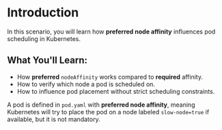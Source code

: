 # Introduction

In this scenario, you will learn how **preferred node affinity** influences pod scheduling in Kubernetes.

## What You'll Learn:
- How **preferred** `nodeAffinity` works compared to **required** affinity.
- How to verify which node a pod is scheduled on.
- How to influence pod placement without strict scheduling constraints.

A pod is defined in `pod.yaml` with **preferred node affinity**, meaning Kubernetes will try to place the pod on a node labeled `slow-node=true` if available, but it is not mandatory.
